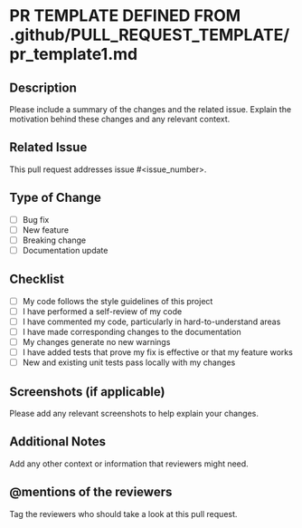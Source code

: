 # PR TEMPLATE DEFINED FROM .github/PULL_REQUEST_TEMPLATE/pr_template1.md

## Description

Please include a summary of the changes and the related issue. Explain the motivation behind these changes and any relevant context.

## Related Issue

This pull request addresses issue #<issue_number>.

## Type of Change

- [ ] Bug fix
- [ ] New feature
- [ ] Breaking change
- [ ] Documentation update

## Checklist

- [ ] My code follows the style guidelines of this project
- [ ] I have performed a self-review of my code
- [ ] I have commented my code, particularly in hard-to-understand areas
- [ ] I have made corresponding changes to the documentation
- [ ] My changes generate no new warnings
- [ ] I have added tests that prove my fix is effective or that my feature works
- [ ] New and existing unit tests pass locally with my changes

## Screenshots (if applicable)

Please add any relevant screenshots to help explain your changes.

## Additional Notes

Add any other context or information that reviewers might need.

## @mentions of the reviewers

Tag the reviewers who should take a look at this pull request.